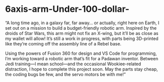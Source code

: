 # 6axis-arm-Under-100-dollar-

“A long time ago, in a galaxy far, far away… or actually, right here on Earth, I set out on a mission to build a budget-friendly robotic arm. Inspired by the droids of Star Wars, this arm might not fix an X-wing, but it’ll be as close as my wallet will allow! It’s still a work in progress, with parts being 3D-printed like they’re coming off the assembly line of a Rebel base.

Using the powers of Fusion 360 for design and VS Code for programming, I’m working toward a robotic arm that’s fit for a Padawan inventor. Between Jedi training—I mean school—and the occasional Wookiee-related distraction, I hope to complete this project soon. May the parts stay cheap, the coding bugs be few, and the servo motors be with me!”
